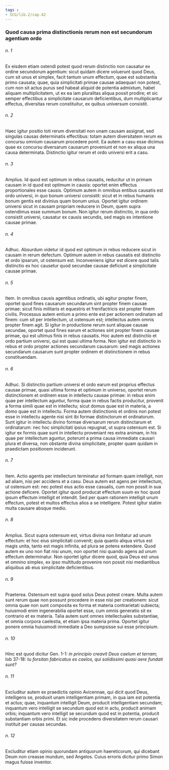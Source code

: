 ```yaml
---
tags : 
- SCG/lib.2/cap.42
---
```


### Quod causa prima distinctionis rerum non est secundorum agentium ordo

###### n. 1
Ex eisdem etiam ostendi potest quod rerum distinctio non causatur ex ordine secundorum agentium: sicut quidam dicere voluerunt quod Deus, cum sit unus et simplex, facit tantum unum effectum, quae est substantia primo causata; quae, quia simplicitati primae causae adaequari non potest, cum non sit actus purus sed habeat aliquid de potentia admixtum, habet aliquam multiplicitatem, ut ex ea iam pluralitas aliqua possit prodire; et sic semper effectibus a simplicitate causarum deficientibus, dum multiplicantur effectus, diversitas rerum constituitur, ex quibus universum consistit.

###### n. 2
Haec igitur positio toti rerum diversitati non unam causam assignat, sed singulas causas determinatis effectibus: totam autem diversitatem rerum ex concursu omnium causarum procedere ponit. Ea autem a casu esse dicimus quae ex concursu diversarum causarum proveniunt et non ex aliqua una causa determinata. Distinctio igitur rerum et ordo universi erit a casu.

###### n. 3
Amplius. Id quod est optimum in rebus causatis, reducitur ut in primam causam in id quod est optimum in causis: oportet enim effectus proportionales esse causis. Optimum autem in omnibus entibus causatis est ordo universi, in quo bonum universi consistit: sicut et in rebus humanis bonum gentis est divinius quam bonum unius. Oportet igitur ordinem universi sicut in causam propriam reducere in Deum, quem supra ostendimus esse summum bonum. Non igitur rerum distinctio, in qua ordo consistit universi, causatur ex causis secundis, sed magis ex intentione causae primae.

###### n. 4
Adhuc. Absurdum videtur id quod est optimum in rebus reducere sicut in causam in rerum defectum. Optimum autem in rebus causatis est distinctio et ordo ipsarum, ut ostensum est. Inconveniens igitur est dicere quod talis distinctio ex hoc causetur quod secundae causae deficiunt a simplicitate causae primae.

###### n. 5
Item. In omnibus causis agentibus ordinatis, ubi agitur propter finem, oportet quod fines causarum secundarum sint propter finem causae primae: sicut finis militaris et equestris et frenifactricis est propter finem civilis. Processus autem entium a primo ente est per actionem ordinatam ad finem: cum sit per intellectum, ut ostensum est; intellectus autem omnis propter finem agit. Si igitur in productione rerum sunt aliquae causae secundae, oportet quod fines earum et actiones sint propter finem causae primae, qui est ultimus finis in rebus causatis. Hoc autem est distinctio et ordo partium universi, qui est quasi ultima forma. Non igitur est distinctio in rebus et ordo propter actiones secundarum causarum: sed magis actiones secundarum causarum sunt propter ordinem et distinctionem in rebus constituendam.

###### n. 6
Adhuc. Si distinctio partium universi et ordo earum est proprius effectus causae primae, quasi ultima forma et optimum in universo, oportet rerum distinctionem et ordinem esse in intellectu causae primae: in rebus enim quae per intellectum aguntur, forma quae in rebus factis producitur, provenit a forma simili quae est in intellectu; sicut domus quae est in materia, a domo quae est in intellectu. Forma autem distinctionis et ordinis non potest esse in intellectu agente nisi sint ibi formae distinctorum et ordinatorum. Sunt igitur in intellectu divino formae diversarum rerum distinctarum et ordinatarum: nec hoc simplicitati ipsius repugnat, ut supra ostensum est. Si igitur ex formis quae sunt in intellectu proveniant res extra animam, in his quae per intellectum aguntur, poterunt a prima causa immediate causari plura et diversa, non obstante divina simplicitate, propter quam quidam in praedictam positionem inciderunt.

###### n. 7
Item. Actio agentis per intellectum terminatur ad formam quam intelligit, non ad aliam, nisi per accidens et a casu. Deus autem est agens per intellectum, ut ostensum est: nec potest eius actio esse casualis, cum non possit in sua actione deficere. Oportet igitur quod producat effectum suum ex hoc quod ipsum effectum intelligit et intendit. Sed per quam rationem intelligit unum effectum, potest et multos effectus alios a se intelligere. Potest igitur statim multa causare absque medio.

###### n. 8
Amplius. Sicut supra ostensum est, virtus divina non limitatur ad unum effectum: et hoc eius simplicitati convenit; quia quanto aliqua virtus est magis unita, tanto est magis infinita, ad plura se potens extendere. Quod autem ex uno non fiat nisi unum, non oportet nisi quando agens ad unum effectum determinatur. Non oportet igitur dicere quod, quia Deus est unus et omnino simplex, ex ipso multitudo provenire non possit nisi mediantibus aliquibus ab eius simplicitate deficientibus.

###### n. 9
Praeterea. Ostensum est supra quod solus Deus potest creare. Multa autem sunt rerum quae non possunt procedere in esse nisi per creationem: sicut omnia quae non sunt composita ex forma et materia contrarietati subiecta; huiusmodi enim ingenerabilia oportet esse, cum omnis generatio sit ex contrario et ex materia. Talia autem sunt omnes intellectuales substantiae, et omnia corpora caelestia, et etiam ipsa materia prima. Oportet igitur ponere omnia huiusmodi immediate a Deo sumpsisse sui esse principium.

###### n. 10
Hinc est quod dicitur Gen. 1-1: *in principio creavit Deus caelum et terram*; Iob 37-18: *tu forsitan fabricatus es caelos, qui solidissimi quasi aere fundati sunt?*

###### n. 11
Excluditur autem ex praedictis opinio Avicennae, qui dicit quod Deus, intelligens se, produxit unam intelligentiam primam, in qua iam est potentia et actus; quae, inquantum intelligit Deum, producit intelligentiam secundam; inquantum vero intelligit se secundum quod est in actu, producit animam orbis; inquantum vero intelligit se secundum quod est in potentia, producit substantiam orbis primi. Et sic inde procedens diversitatem rerum causari instituit per causas secundas.

###### n. 12
Excluditur etiam opinio quorundam antiquorum haereticorum, qui dicebant Deum non creasse mundum, sed Angelos. Cuius erroris dicitur primo Simon magus fuisse inventor.

